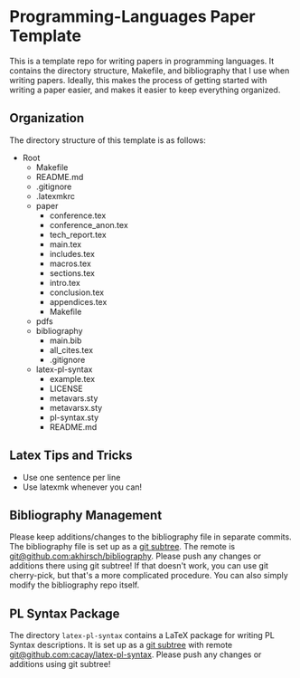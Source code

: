 # Programming-Languages Paper Template

This is a template repo for writing papers in programming languages. 
It contains the directory structure, Makefile, and bibliography that I use when writing papers.
Ideally, this makes the process of getting started with writing a paper easier, and makes it easier to keep everything organized. 

## Organization
The directory structure of this template is as follows:
- Root
  + Makefile
  + README.md
  + .gitignore
  + .latexmkrc
  + paper
     - conference.tex
	 - conference_anon.tex
	 - tech_report.tex
	 - main.tex
	 - includes.tex
	 - macros.tex
	 - sections.tex
	 - intro.tex
	 - conclusion.tex
	 - appendices.tex
	 - Makefile
  + pdfs
  + bibliography
     - main.bib
	 - all_cites.tex
	 - .gitignore
   + latex-pl-syntax
     - example.tex
	 - LICENSE
	 - metavars.sty
	 - metavarsx.sty
	 - pl-syntax.sty
	 - README.md

## Latex Tips and Tricks
- Use one sentence per line
- Use latexmk whenever you can!

## Bibliography Management
Please keep additions/changes to the bibliography file in separate commits. 
The bibliography file is set up as a [git subtree](https://www.atlassian.com/git/tutorials/git-subtree).
The remote is [git@github.com:akhirsch/bibliography](https://www.github.com/akhirsch/bibliography).
Please push any changes or additions there using git subtree!
If that doesn't work, you can use git cherry-pick, but that's a more complicated procedure.
You can also simply modify the bibliography repo itself.

## PL Syntax Package
The directory `latex-pl-syntax` contains a LaTeX package for writing PL Syntax descriptions.
It is set up as a  [git subtree](https://www.atlassian.com/git/tutorials/git-subtree) with remote [git@github.com:cacay/latex-pl-syntax](https://www.github.com/cacay/latex-pl-syntax).
Please push any changes or additions using git subtree!
